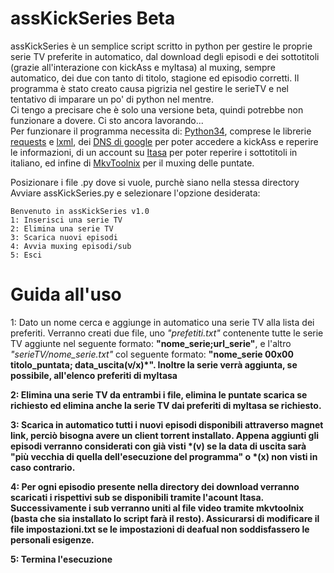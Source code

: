 # assKickSeries Beta

assKickSeries è un semplice script scritto in python per gestire le proprie serie TV preferite in automatico, dal download degli episodi e dei sottotitoli (grazie all'interazione con kickAss e myItasa) al muxing, sempre automatico, dei due con tanto di titolo, stagione ed episodio corretti. Il programma è stato creato causa pigrizia nel gestire le serieTV e nel tentativo di imparare un po' di python nel mentre.<br>
Ci tengo a precisare che è solo una versione beta, quindi potrebbe non funzionare a dovere. Ci sto ancora lavorando...<br>
Per funzionare il programma necessita di: <a href="http://www.python.it/download/">Python34</a>, comprese le librerie <a href="https://pypi.python.org/pypi/requests">requests</a> e <a href="https://pypi.python.org/pypi/lxml/3.4.2">lxml</a>, dei <a href="http://aranzulla.tecnologia.virgilio.it/come-impostare-dns-19767.html">DNS di google</a> per poter accedere a kickAss e reperire le informazioni, di un account su <a href="http://www.italiansubs.net/">Itasa</a> per poter reperire i sottotitoli in italiano, ed infine di <a href="http://www.fosshub.com/MKVToolNix.html">MkvToolnix</a> per il muxing delle puntate.

Posizionare i file .py dove si vuole, purchè siano nella stessa directory
Avviare assKickSeries.py e selezionare l'opzione desiderata:

    Benvenuto in assKickSeries v1.0
    1: Inserisci una serie TV
    2: Elimina una serie TV
    3: Scarica nuovi episodi
    4: Avvia muxing episodi/sub
    5: Esci


# Guida all'uso
1: Dato un nome cerca e aggiunge in automatico una serie TV alla lista dei preferiti. Verranno creati due file, uno <i>"prefetiti.txt"</i> contenente tutte le serie TV aggiunte nel seguente formato: <b>"nome_serie;url_serie"</b>, e l'altro <i>"serieTV/nome_serie.txt"</i> col seguente formato: <b>"nome_serie 00x00 titolo_puntata; data_uscita(v/x)*". Inoltre la serie verrà aggiunta, se possibile, all'elenco preferiti di myItasa

2: Elimina una serie TV da entrambi i file, elimina le puntate scarica se richiesto ed elimina anche la serie TV dai preferiti di myItasa se richiesto.

3: Scarica in automatico tutti i nuovi episodi disponibili attraverso magnet link, perciò bisogna avere un client torrent installato. Appena aggiunti gli episodi verranno considerati con già visti *(v) se la data di uscita sarà "più vecchia di quella dell'esecuzione del programma" o *(x) non visti in caso contrario.

4: Per ogni episodio presente nella directory dei download verranno scaricati i rispettivi sub se disponibili tramite l'acount Itasa. Successivamente i sub verranno uniti al file video tramite mkvtoolnix (basta che sia installato lo script farà il resto). Assicurarsi di modificare il file impostazioni.txt se le impostazioni di deafual non soddisfassero le personali esigenze.

5: Termina l'esecuzione
